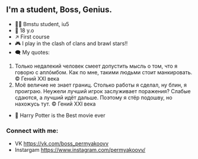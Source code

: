 ## I'm a student, Boss, Genius.

- 👨‍💻 Bmstu student, iu5
- 🤵 18 y.o
- ↗️ First course
- 🎮 I play in the clash of clans and brawl stars!!
- 🗨 My quotes: 
1. Только недалекий человек смеет допустить мысль о том, что я говорю с аплóмбом. Как по мне, такими людьми стоит манкировать. © Гений XXI века 
2. Mоё величие не знает границ. Столько работы я сделал, ну блин, я проиграю. Неужели лучший игрок заслуживает поражения? Слабые сдаются, а лучший идёт дальше. Поэтому я стёр подошву, но нахожусь тут. © Гений XXI века
- 🧙 Harry Potter is the Best movie ever

### Connect with me:

- VK https://vk.com/boss_permyakoovv
- Instargam https://www.instagram.com/permyakoovv/



